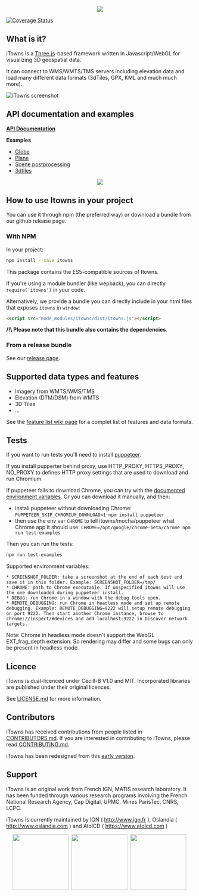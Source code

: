 
<p align="center">
<img src="https://raw.githubusercontent.com/iTowns/itowns.github.io/master/images/itowns_logo_300x134.png" />
</p>

[![Coverage Status](https://coveralls.io/repos/github/itowns/itowns/badge.svg?branch=master)](https://coveralls.io/github/itowns/itowns?branch=master)

## What is it?

iTowns is a [Three.js](https://threejs.org/)-based framework written in Javascript/WebGL for visualizing 3D geospatial data.

It can connect to WMS/WMTS/TMS servers including elevation data and load many different data formats (3dTiles, GPX, KML and much much more).

![iTowns screenshot](https://raw.githubusercontent.com/iTowns/itowns.github.io/master/images/itownsReleaseXS.jpg)

## API documentation and examples

**[API Documentation](http://www.itowns-project.org/itowns/API_Doc/)**


**Examples**

- [Globe](http://www.itowns-project.org/itowns/examples/globe.html)
- [Plane](http://www.itowns-project.org/itowns/examples/planar.html)
- [Scene postprocessing](http://www.itowns-project.org/itowns/examples/postprocessing.html)
- [3dtiles](http://www.itowns-project.org/itowns/examples/3dtiles.html)

<p align="center">
<a href="http://www.itowns-project.org/itowns/examples/index.html"><img src="http://www.itowns-project.org/images/montage.jpg" /></a>
</p>

## How to use Itowns in your project

You can use it through npm (the preferred way) or download a bundle from our github release page.

### With NPM

In your project:

```bash
npm install --save itowns
```
This package contains the ES5-compatible sources of Itowns.

If you're using a module bundler (like wepback), you can directly `require('itowns')` in your code.

Alternatively, we provide a bundle you can directly include in your html files that exposes `itowns` in  `window`:
```html
<script src="node_modules/itowns/dist/itowns.js"></script>
```

**/!\ Please note that this bundle also contains the dependencies**.

### From a release bundle

See our [release page](https://github.com/iTowns/itowns/releases).


## Supported data types and features

- Imagery from WMTS/WMS/TMS
- Elevation (DTM/DSM) from WMTS
- 3D Tiles
- ...

See the [feature list wiki page](https://github.com/iTowns/itowns/wiki/Supported-Features) for a complet list of features and data formats.

## Tests

If you want to run tests you'll need to install [puppeteer](https://github.com/GoogleChrome/puppeteer).

If you install pupperter behind proxy, use HTTP_PROXY, HTTPS_PROXY, NO_PROXY to defines HTTP proxy settings that are used to download and run Chromium.

If puppeteer fails to download Chrome, you can try with the [documented environment variables](https://github.com/GoogleChrome/puppeteer/blob/master/docs/api.md#environment-variables).
Or you can download it manually, and then:
- install puppeteer without downloading Chrome: `PUPPETEER_SKIP_CHROMIUM_DOWNLOAD=1 npm install puppeteer`
- then use the env var `CHROME` to tell itowns/mocha/puppeteer what Chrome app it should use:
`CHROME=/opt/google/chrome-beta/chrome npm run test-examples`

Then you can run the tests:
```bash
npm run test-examples
```
Supported environment variables:

    * SCREENSHOT_FOLDER: take a screenshot at the end of each test and save it in this folder. Example: SCREENSHOT_FOLDER=/tmp/
    * CHROME: path to Chrome executable. If unspecified itowns will use the one downloaded during puppeteer install.
    * DEBUG: run Chrome in a window with the debug tools open.
    * REMOTE_DEBUGGING: run Chrome in headless mode and set up remote debugging. Example: REMOTE_DEBUGGING=9222 will setup remote debugging on port 9222. Then start another Chrome instance, browse to chrome://inspect/#devices and add localhost:9222 in Discover network targets.

Note: Chrome in headless mode doesn't support the WebGL EXT_frag_depth extension. So rendering may differ and some bugs can only be present in headless mode.

## Licence

iTowns is dual-licenced under Cecill-B V1.0 and MIT.
Incorporated libraries are published under their original licences.

See [LICENSE.md](LICENSE.md) for more information.

## Contributors

iTowns has received contributions from people listed in [CONTRIBUTORS.md](CONTRIBUTORS.md).
If you are interested in contributing to iTowns, please read [CONTRIBUTING.md](CONTRIBUTING.md).

iTowns has been redesigned from this [early version](https://github.com/iTowns/itowns-legacy).

## Support

iTowns is an original work from French IGN, MATIS research laboratory.
It has been funded through various research programs involving the French National Research Agency, Cap Digital, UPMC, Mines ParisTec, CNRS, LCPC.

iTowns is currently maintained by IGN ( http://www.ign.fr ), Oslandia ( http://www.oslandia.com ) and AtolCD ( https://www.atolcd.com )

<p align="center">
<a href="http://www.ign.fr"><img src="https://raw.githubusercontent.com/iTowns/itowns.github.io/master/images/logo_ign.png" height="150" /></a>&nbsp;
<a href="http://www.oslandia.com"><img src="https://raw.githubusercontent.com/iTowns/itowns.github.io/master/images/logo_oslandia.png" height="150" /></a>&nbsp;
<a href="https://www.atolcd.com"><img src="https://raw.githubusercontent.com/iTowns/itowns.github.io/master/images/logo_atolcd.jpg" height="150" /></a>&nbsp;
</p>


